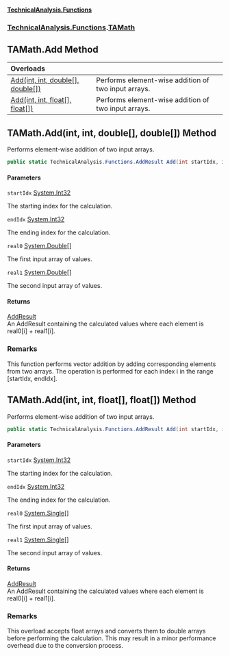 #### [TechnicalAnalysis\.Functions](Atypical.TechnicalAnalysis.Functions.md 'Atypical\.TechnicalAnalysis\.Functions')
### [TechnicalAnalysis\.Functions](Atypical.TechnicalAnalysis.Functions.md#TechnicalAnalysis.Functions 'TechnicalAnalysis\.Functions').[TAMath](TAMath.md 'TechnicalAnalysis\.Functions\.TAMath')

## TAMath\.Add Method

| Overloads | |
| :--- | :--- |
| [Add\(int, int, double\[\], double\[\]\)](TAMath.Add.md#TechnicalAnalysis.Functions.TAMath.Add(int,int,double[],double[]) 'TechnicalAnalysis\.Functions\.TAMath\.Add\(int, int, double\[\], double\[\]\)') | Performs element\-wise addition of two input arrays\. |
| [Add\(int, int, float\[\], float\[\]\)](TAMath.Add.md#TechnicalAnalysis.Functions.TAMath.Add(int,int,float[],float[]) 'TechnicalAnalysis\.Functions\.TAMath\.Add\(int, int, float\[\], float\[\]\)') | Performs element\-wise addition of two input arrays\. |

<a name='TechnicalAnalysis.Functions.TAMath.Add(int,int,double[],double[])'></a>

## TAMath\.Add\(int, int, double\[\], double\[\]\) Method

Performs element\-wise addition of two input arrays\.

```csharp
public static TechnicalAnalysis.Functions.AddResult Add(int startIdx, int endIdx, double[] real0, double[] real1);
```
#### Parameters

<a name='TechnicalAnalysis.Functions.TAMath.Add(int,int,double[],double[]).startIdx'></a>

`startIdx` [System\.Int32](https://docs.microsoft.com/en-us/dotnet/api/System.Int32 'System\.Int32')

The starting index for the calculation\.

<a name='TechnicalAnalysis.Functions.TAMath.Add(int,int,double[],double[]).endIdx'></a>

`endIdx` [System\.Int32](https://docs.microsoft.com/en-us/dotnet/api/System.Int32 'System\.Int32')

The ending index for the calculation\.

<a name='TechnicalAnalysis.Functions.TAMath.Add(int,int,double[],double[]).real0'></a>

`real0` [System\.Double](https://docs.microsoft.com/en-us/dotnet/api/System.Double 'System\.Double')[\[\]](https://docs.microsoft.com/en-us/dotnet/api/System.Array 'System\.Array')

The first input array of values\.

<a name='TechnicalAnalysis.Functions.TAMath.Add(int,int,double[],double[]).real1'></a>

`real1` [System\.Double](https://docs.microsoft.com/en-us/dotnet/api/System.Double 'System\.Double')[\[\]](https://docs.microsoft.com/en-us/dotnet/api/System.Array 'System\.Array')

The second input array of values\.

#### Returns
[AddResult](AddResult.md 'TechnicalAnalysis\.Functions\.AddResult')  
An AddResult containing the calculated values where each element is real0\[i\] \+ real1\[i\]\.

### Remarks
This function performs vector addition by adding corresponding elements from two arrays\.
The operation is performed for each index i in the range \[startIdx, endIdx\]\.

<a name='TechnicalAnalysis.Functions.TAMath.Add(int,int,float[],float[])'></a>

## TAMath\.Add\(int, int, float\[\], float\[\]\) Method

Performs element\-wise addition of two input arrays\.

```csharp
public static TechnicalAnalysis.Functions.AddResult Add(int startIdx, int endIdx, float[] real0, float[] real1);
```
#### Parameters

<a name='TechnicalAnalysis.Functions.TAMath.Add(int,int,float[],float[]).startIdx'></a>

`startIdx` [System\.Int32](https://docs.microsoft.com/en-us/dotnet/api/System.Int32 'System\.Int32')

The starting index for the calculation\.

<a name='TechnicalAnalysis.Functions.TAMath.Add(int,int,float[],float[]).endIdx'></a>

`endIdx` [System\.Int32](https://docs.microsoft.com/en-us/dotnet/api/System.Int32 'System\.Int32')

The ending index for the calculation\.

<a name='TechnicalAnalysis.Functions.TAMath.Add(int,int,float[],float[]).real0'></a>

`real0` [System\.Single](https://docs.microsoft.com/en-us/dotnet/api/System.Single 'System\.Single')[\[\]](https://docs.microsoft.com/en-us/dotnet/api/System.Array 'System\.Array')

The first input array of values\.

<a name='TechnicalAnalysis.Functions.TAMath.Add(int,int,float[],float[]).real1'></a>

`real1` [System\.Single](https://docs.microsoft.com/en-us/dotnet/api/System.Single 'System\.Single')[\[\]](https://docs.microsoft.com/en-us/dotnet/api/System.Array 'System\.Array')

The second input array of values\.

#### Returns
[AddResult](AddResult.md 'TechnicalAnalysis\.Functions\.AddResult')  
An AddResult containing the calculated values where each element is real0\[i\] \+ real1\[i\]\.

### Remarks
This overload accepts float arrays and converts them to double arrays before performing the calculation\.
This may result in a minor performance overhead due to the conversion process\.